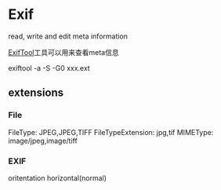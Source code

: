 # Exif

read, write and edit meta information

[ExifTool](https://exiftool.org/)工具可以用来查看meta信息

exiftool -a -S -G0 xxx.ext

## extensions

### File
FileType: JPEG,JPEG,TIFF
FileTypeExtension: jpg,tif
MIMEType: image/jpeg,image/tiff
### EXIF
oritentation horizontal(normal)

